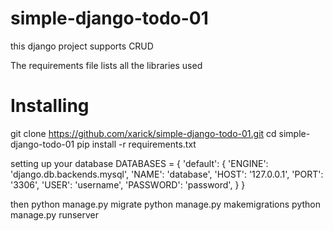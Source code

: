# simple-django-todo-01

this django project supports CRUD

The requirements file lists all the libraries used

# Installing

git clone https://github.com/xarick/simple-django-todo-01.git
cd simple-django-todo-01
pip install -r requirements.txt

setting up your database
DATABASES = {
    'default': {
        'ENGINE': 'django.db.backends.mysql',
        'NAME': 'database',
        'HOST': '127.0.0.1',
        'PORT': '3306',
        'USER': 'username',
        'PASSWORD': 'password',
    }
}

then
python manage.py migrate
python manage.py makemigrations
python manage.py runserver

